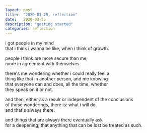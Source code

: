 ```yaml
---
layout: post
title:  "2020-03-25, reflection"
date:   2020-03-25
description: "getting started"
categories: reflection
---
```

i got people in my mind\
that i think i wanna be like, when i think of growth.

people i think are more secure than me,\
more in agreement with themselves.

there's me wondering whether i could really feel a\
thing like that in another person, and me knowing\
that everyone can and does, all the time, whether\
they speak on it or not.

and then, either as a resulr or independent of the conclusions\
of those wonderings, there is: what i will do.\
and that's always there.

and things that are always there eventually ask\
for a deepening; that anything that can be lost be treated as such.
